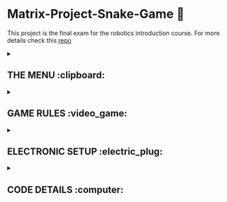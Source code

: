 # Matrix-Project-Snake-Game :snake:
This project is the final exam for the robotics introduction course. For more details check this [repo](https://github.com/alexion2001/IntroductionToRobotics)

<details>
<summary><h2>THE MENU :clipboard:</h2> </summary>
<br>

> <h4>Main Menu :bookmark_tabs:</h4>

      - Start game
      - Highscore (top 5 scores)
      - Settings
      - Game info (how to play)
      - About (details about creator) 
  
> <h4>Settings submenus: 🔧 </h4>
  
      - Level difficulty (Easy, Medium, Hard)
      - LCD contrast control
      - LCD brightness control
      - Matrix brightness control
      - Sounds ON or OFF
      - Exit to main menu


</details>

<details>
<summary><h2>GAME RULES :video_game:</h2> </summary>
<br>

# Game difficulty levels

> <h4>:one: Easy mode</h4>
> The speed of the snake is constant and the food blink at a regular interval. The score increases by 1 point for each food eaten.
  
> <h4>:two: Medium mode</h4>
> The speed of the snake is higher than in easy mode. The score increases by 2 points for each food eaten.
      
> <h4>:three: Hard mode</h4>
> The speed of the snake is higher than in easy mode ( same as in medium mode) and we have bombs :bomb:. The bombs blink faster than the food, and if the snake touches 
> them it dies. The score increases by 3 points for each food eaten.


</details>


<details>
<summary><h2>ELECTRONIC SETUP :electric_plug:</h2> </summary>
<br>
      
# Hardware components

* Arduino UNO
* 16x2 LCD
* 8x8 led matrix
* MAX7219 driver
* joystick
* 10UF electrolytic capacitor
* 104pF ceramic capacitor
* resistors

## Connecting the driver to Arduino

> Connection Table

| Max7219 Driver Pins | Arduino Pins |
|  :----:             |    :----:   |
| 4 (GND)             | GND       |
| 9 (GND)             | GND       |
| 18 (ISET)           | 5V, resistor  |
| 19 (V+)             | 5V      |
| 1 (DIN)             | 13     |
| 12 (LOAD/CS)        | 10       |
| 13 (CLK)            | 12      |

> Connection Electronic Schema

![driverToarduino](https://user-images.githubusercontent.com/96074975/208295625-f6f6c6ea-b6d9-4b5f-a627-e9f9b456835b.jpg)


## Connecting the driver to matrix

> Connection Table

to be verify

> Matrix Pins - Common Cathode

![matrix_rowCol](https://user-images.githubusercontent.com/96074975/208294894-3928c9a4-a4b3-4ace-8714-aa14d82cea7e.PNG)




## Connecting the LCD to Arduino

> Connection Table
    
      
<table>
<tr><td>

|Display Pin | Arduino Pin|
|  :----:             |    :----:   |
| VSS (1)             | GND       |
| VDD (2)             | 5V       |
| V0 (3)              | 11 |
| RS (4)              | 9      |
| RW (5)              | GND    |
| E (6)               | 8     |
| D0 (7)              |  not in use     |
| D1 (8)              |  not in use     |

</td><td>

|Display Pin | Arduino Pin |
|  :----:             |    :----:   |
| D2 (9)              |   not in use     |
| D3 (10)            |   not in use    |
| D4 (11)            |    7  |
| D5 (12)            |    6   |
| D6 (13)            |   5    |
| D7 (14)            |    4   |
| A (15)            |    3  |
| K (16)            | GND      |

</td></tr> </table>
      
      
      

> LCD Pins

![lsc_schema](https://user-images.githubusercontent.com/96074975/208295069-41e320fe-13fc-4fad-8a7b-00968cb27004.PNG)


## Connecting the joystick and buzzer to Arduino

> Connection Table
      
<h6> :bangbang: The buzzer is not working due to technical problems ! </h6>

<table>
<tr><th> Joystick </th><th> Buzzer </th></tr>
<tr><td>

|Joystick Pin|Arduino Pin  |
|--|--|
|VRx| A5|
|VRy| A4|
|SW| 2|
|GND| GND|
|VCC| 5V|
      

</td><td>

|Buzzer Pin|Arduino Pin | 
|--|--|
|5V|not in use|
|GND|GND + 100 Ohm resistor|

</td></tr> </table>
 
      
> Joystick Schema      
      
![image](https://user-images.githubusercontent.com/96074975/208296958-ff794ba5-0350-40bf-bc90-1bfbba4a354f.png)


## Setup pictures
      
The connections between the components are made through soldering, on a prototype board. The components were placed on the board with pin strips.
      
 ![setup](https://user-images.githubusercontent.com/96074975/208300730-135f8182-d648-4067-84a8-8c646473baee.jpg)

      
      
</details>

<details>
<summary><h2>CODE DETAILS :computer:</h2> </summary>
<br>
      
## Used libraries :books:
      
      - LiquidCrystal.h (for LCD control)
      - LedControl.h (for matrix control)
      - EEPROM.h (for memory)

## Memory addresses used for EEPROM :floppy_disk:



![WhatsApp Image 2022-12-17 at 20 41 41](https://user-images.githubusercontent.com/96074975/208257029-43b06598-6802-4778-8fac-8d28ef2cddfc.jpg)


## Matrix Animation :high_brightness:
      
> 1. Geeting Message Matrix Animation

![snake](https://user-images.githubusercontent.com/96074975/208298769-c5c10da5-62a4-4385-91e6-cd17472953f7.png)

      
> 2. Main Menu Matrix Animation
      
![image](https://user-images.githubusercontent.com/96074975/208298363-688ab317-6f7b-4267-ba4f-81242ada9b31.png)


      

</details>




